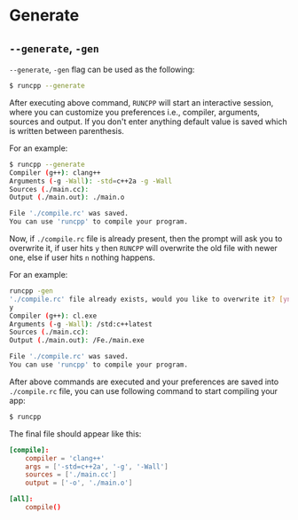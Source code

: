 # Generate

## `--generate`, `-gen`

`--generate`, `-gen` flag can be used as the following:

```bash
$ runcpp --generate
```

After executing above command, `RUNCPP` will start an interactive session, where you can customize you preferences i.e., compiler, arguments, sources and output.
If you don't enter anything default value is saved which is written between parenthesis.

For an example:

```bash
$ runcpp --generate
Compiler (g++): clang++
Arguments (-g -Wall): -std=c++2a -g -Wall
Sources (./main.cc): 
Output (./main.out): ./main.o

File './compile.rc' was saved.
You can use 'runcpp' to compile your program.

```

Now, if `./compile.rc` file is already present, then the prompt will ask you to overwrite it, if user hits `y` then `RUNCPP` will overwrite the old file with newer one, else if user hits `n` nothing happens.

For an example:

```bash
runcpp -gen
'./compile.rc' file already exists, would you like to overwrite it? [yn] 
y
Compiler (g++): cl.exe
Arguments (-g -Wall): /std:c++latest      
Sources (./main.cc): 
Output (./main.out): /Fe./main.exe

File './compile.rc' was saved.
You can use 'runcpp' to compile your program.

```

After above commands are executed and your preferences are saved into `./compile.rc` file, you can use following command to start compiling your app:

```bash
$ runcpp
```

The final file should appear like this:

```rc
[compile]:
    compiler = 'clang++'
    args = ['-std=c++2a', '-g', '-Wall']
    sources = ['./main.cc']
    output = ['-o', './main.o']

[all]:
    compile()

```
